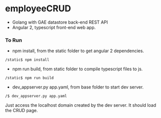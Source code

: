 # employeeCRUD

- Golang with GAE datastore back-end REST API
- Angular 2, typescript front-end web app.

### To Run
- npm install, from the static folder to get angular 2 dependencies.
 ```
 /static$ npm install
 ```
- npm run build, from static folder to compile typescript files to js.
```
/static$ npm run build
```
- dev_appserver.py app.yaml, from base folder to start dev server.
```
/$ dev_appserver.py app.yaml
```

Just access the localhost domain created by the dev server. It should load the CRUD page.
